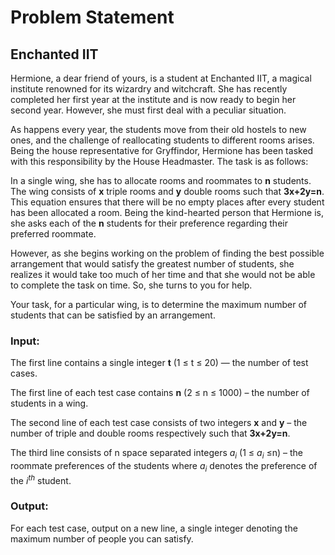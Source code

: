 # Problem Statement
## Enchanted IIT

Hermione, a dear friend of yours, is a student at Enchanted IIT, a magical institute renowned for its wizardry and witchcraft. She has recently completed her first year at the institute and is now ready to begin her second year. However, she must first deal with a peculiar situation.

As happens every year, the students move from their old hostels to new ones, and the challenge of reallocating students to different rooms arises. Being the house representative for Gryffindor, Hermione has been tasked with this responsibility by the House Headmaster. The task is as follows:

In a single wing, she has to allocate rooms and roommates to **n** students. The wing consists of **x** triple rooms and **y** double rooms such that **3x+2y=n**. This equation ensures that there will be no empty places after every student has been allocated a room. Being the kind-hearted person that Hermione is, she asks each of the **n** students for their preference regarding their preferred roommate.

However, as she begins working on the problem of finding the best possible arrangement that would satisfy the greatest number of students, she realizes it would take too much of her time and that she would not be able to complete the task on time. So, she turns to you for help.

Your task, for a particular wing, is to determine the maximum number of students that can be satisfied by an arrangement.

### Input:
The first line contains a single integer __t__ (1 $\le$ t $\le$ 20) — the number of test cases.

The first line of each test case contains **n** (2 $\le$ n $\le$ 1000) – the number of students in a wing.

The second line of each test case consists of two integers **x** and **y** – the number of triple and double rooms respectively such that **3x+2y=n**.

The third line consists of n space separated integers $a_{i}$ (1 $\le$ $a_{i}$ $\le$n) – the roommate preferences of the students where $a_{i}$ denotes the preference of the $i^{th}$ student.

### Output:
For each test case, output on a new line, a single integer denoting the maximum number of people you can satisfy.
